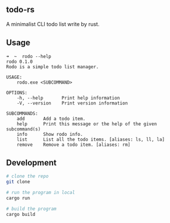 ## todo-rs

A minimalist CLI todo list write by rust.

## Usage

```console
➜  ~  rodo --help
rodo 0.1.0
Rodo is a simple todo list manager.

USAGE:
    rodo.exe <SUBCOMMAND>

OPTIONS:
    -h, --help       Print help information
    -V, --version    Print version information

SUBCOMMANDS:
    add       Add a todo item.
    help      Print this message or the help of the given subcommand(s)
    info      Show rodo info.
    list      List all the todo items. [aliases: ls, ll, la]
    remove    Remove a todo item. [aliases: rm]
```

## Development

```bash
# clone the repo
git clone

# run the program in local
cargo run

# build the program
cargo build
```
